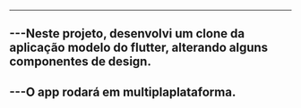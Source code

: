 --------------------------------------------------------------------------------------------------------------------------------------------------------------------------------------------------------------------------------------------------------------------------------------------------------------------------------------------------------------------------------------------------------------------------------------------------------
---Neste projeto, 
desenvolvi um clone da aplicação modelo do flutter, 
alterando alguns componentes de design. 
------------------------------------------------------------------------------------------------------------  
---O app rodará em multiplaplataforma.
--------------------------------------------------------------------------------------------------------------------------------------------------------------------------------------------------------------------------------------------------------------------------------------------------------------------------------------------------------------------------------------------------------------------------------------------------------